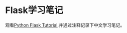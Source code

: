 # Flask学习笔记

观看[Python Flask Tutorial](https://www.youtube.com/watch?v=MwZwr5Tvyxo&list=PL-osiE80TeTs4UjLw5MM6OjgkjFeUxCYH&index=1),并通过注释记录下中文学习笔记。